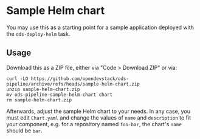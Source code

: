 # Sample Helm chart

You may use this as a starting point for a sample application deployed with the `ods-deploy-helm` task.

## Usage

Download this as a ZIP file, either via "Code > Download ZIP" or via:

```
curl -LO https://github.com/opendevstack/ods-pipeline/archive/refs/heads/sample-helm-chart.zip
unzip sample-helm-chart.zip
mv ods-pipeline-sample-helm-chart chart
rm sample-helm-chart.zip
```

Afterwards, adjust the sample Helm chart to your needs. In any case, you must edit `Chart.yaml` and change the values of `name` and `description` to fit your component, e.g. for a repository named `foo-bar`, the chart's `name` should be `bar`.
